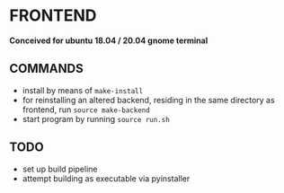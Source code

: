 # FRONTEND

**Conceived for ubuntu 18.04 / 20.04 gnome terminal**

## COMMANDS
- install by means of `make-install`
- for reinstalling an altered backend, residing in the same directory as frontend, run `source make-backend`
- start program by running `source run.sh`

## TODO
- set up build pipeline
- attempt building as executable via pyinstaller 